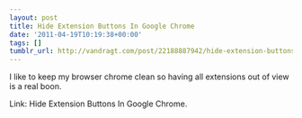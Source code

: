 ```yaml
---
layout: post
title: Hide Extension Buttons In Google Chrome
date: '2011-04-19T10:19:38+00:00'
tags: []
tumblr_url: http://vandragt.com/post/22188887942/hide-extension-buttons-in-google-chrome
---
```

I like to keep my browser chrome clean so having all extensions out of view is a real boon.

Link: Hide Extension Buttons In Google Chrome.
